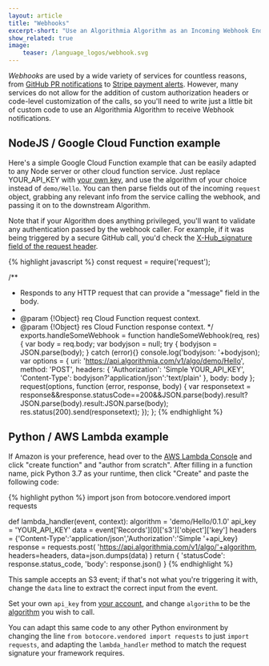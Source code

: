 ```yaml
---
layout: article
title: "Webhooks"
excerpt-short: "Use an Algorithmia Algorithm as an Incoming Webhook Endpoint"
show_related: true
image:
    teaser: /language_logos/webhook.svg
---
```


*Webhooks* are used by a wide variety of services for countless reasons, from [GitHub PR notifications](https://developer.github.com/webhooks/) to [Stripe payment alerts](https://stripe.com/docs/webhooks).  However, many services do not allow for the addition of custom authorization headers or code-level customization of the calls, so you'll need to write just a little bit of custom code to use an Algorithmia Algorithm to receive Webhook notifications.

## NodeJS / Google Cloud Function example

Here's a simple Google Cloud Function example that can be easily adapted to any Node server or other cloud function service.  Just replace YOUR_API_KEY with [your own key](/user#credentials), and use the algorithm of your choice instead of `demo/Hello`.  You can then parse fields out of the incoming `request` object, grabbing any relevant info from the service calling the webhook, and passing it on to the downstream Algorithm.

Note that if your Algorithm does anything privileged, you'll want to validate any authentication passed by the webhook caller.  For example, if it was being triggered by a secure GitHub call, you'd check the [X-Hub_signature field of the request header](https://developer.github.com/webhooks/securing/).

{% highlight javascript %}
const request = require('request');

/**
 * Responds to any HTTP request that can provide a "message" field in the body.
 *
 * @param {!Object} req Cloud Function request context.
 * @param {!Object} res Cloud Function response context.
 */
exports.handleSomeWebhook = function handleSomeWebhook(req, res) {
  var body = req.body;
  var bodyjson = null;
  try {
    bodyjson = JSON.parse(body);
  } catch (error){}
  console.log('bodyjson: '+bodyjson);
  var options = {
    uri: 'https://api.algorithmia.com/v1/algo/demo/Hello',
    method: 'POST',
    headers: {
      'Authorization': 'Simple YOUR_API_KEY',
      'Content-Type': bodyjson?'application/json':'text/plain'
    },
    body: body
  };
  request(options, function (error, response, body) {
    var responsetext = response&&response.statusCode==200&&JSON.parse(body).result?JSON.parse(body).result:JSON.parse(body);
    res.status(200).send(responsetext);
  });
};
{% endhighlight %}

## Python / AWS Lambda example

If Amazon is your preference, head over to the [AWS Lambda Console](https://console.aws.amazon.com/lambda) and click "create function" and "author from scratch". After filling in a function name, pick Python 3.7 as your runtime, then click "Create" and paste the following code:

{% highlight python %}
import json
from botocore.vendored import requests

def lambda_handler(event, context):
    algorithm = 'demo/Hello/0.1.0'
    api_key = 'YOUR_API_KEY'
    data = event['Records'][0]['s3']['object']['key']
    headers = {'Content-Type':'application/json','Authorization':'Simple '+api_key}
    response = requests.post(
        'https://api.algorithmia.com/v1/algo/'+algorithm,
        headers=headers,
        data=json.dumps(data)
    )
    return {
        'statusCode': response.status_code,
        'body': response.json()
    }
{% endhighlight %}

This sample accepts an S3 event; if that's not what you're triggering it with, change the `data` line to extract the correct input from the event.

Set your own `api_key` from [your account](/user#credentials), and change `algorithm` to be the [algorithm](/algorithms) you wish to call.

You can adapt this same code to any other Python environment by changing the line `from botocore.vendored import requests` to just `import requests`, and adapting the `lambda_handler` method to match the request signature your framework requires. 

